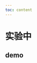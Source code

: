```yaml
---
toc: content
---
```


# 实验中

## demo

<code src="./animate/demos/move.tsx" title="动画效果1"></code>
<code src="./suspension/demos/base.tsx" title="悬浮"></code>
<code src="./g6/demos/demo1.tsx" title="官方网格布局Demo"></code>
<code src="./g6/demos/demo2.tsx" title="网格布局"></code>
<code src="./g6/demos/demo3.tsx" title="Dagre流程图"></code>
<code src="./hooks/demos/useState.tsx" title="setState顺序问题测试"></code>
<code src="./form/demos/watch.tsx" title="表单联动"></code>
<code src="./form/demos/fieldsLinked.tsx" title="字段间存在顺序要求" description="a下拉框选中数据后，b下拉框才会有值，以此类推，此demo中，还设置了a下拉框仅部分数据选中后，才会显示b，若选中其他数据，则a与c进行交互"></code>
<code src="./form/demos/dynamicForm.tsx" title="动态增减表单项"></code>
